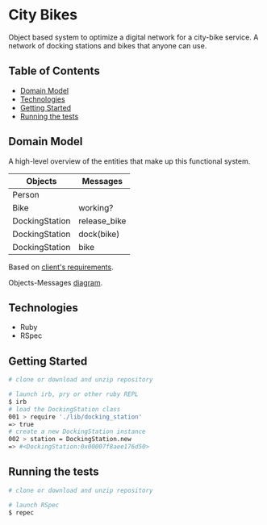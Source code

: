 # City Bikes

Object based system to optimize a digital network for a city-bike service. A network of docking stations and bikes that anyone can use.

## Table of Contents
* [Domain Model](#domain-model)
* [Technologies](#technologies)
* [Getting Started](#getting-started)
* [Running the tests](#running-the-tests)

## Domain Model

A high-level overview of the entities that make up this functional system.

Objects  | Messages
------------- | -------------
Person  |
Bike  | working?
DockingStation | release_bike
DockingStation | dock(bike)
DockingStation | bike

Based on [client's requirements](USER_STORIES.md).

Objects-Messages [diagram](DIAGRAM.md).

## Technologies
* Ruby
* RSpec

## Getting Started

```sh
# clone or download and unzip repository

# launch irb, pry or other ruby REPL
$ irb
# load the DockingStation class
001 > require './lib/docking_station'
=> true
# create a new DockingStation instance
002 > station = DockingStation.new
=> #<DockingStation:0x00007f8aee176d50>
```

## Running the tests

```sh
# clone or download and unzip repository

# launch RSpec
$ repec
```
